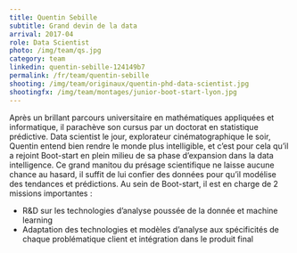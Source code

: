 ```yaml
---
title: Quentin Sebille
subtitle: Grand devin de la data
arrival: 2017-04
role: Data Scientist
photo: /img/team/qs.jpg
category: team
linkedin: quentin-sebille-124149b7
permalink: /fr/team/quentin-sebille
shooting: /img/team/originaux/quentin-phd-data-scientist.jpg
shootingfx: /img/team/montages/junior-boot-start-lyon.jpg
---
```

Après un brillant parcours universitaire en mathématiques appliquées et informatique, il parachève son cursus par un doctorat en statistique prédictive. Data scientist le jour, explorateur cinématographique le soir, Quentin entend bien rendre le monde plus intelligible, et c’est pour cela qu’il a rejoint Boot-start en plein milieu de sa phase d’expansion dans la data intelligence.
Ce grand manitou du présage scientifique ne laisse aucune chance au hasard, il suffit de lui confier des données pour qu’il modélise des tendances et prédictions. Au sein de Boot-start, il est en charge de 2 missions importantes :

* R&D sur les technologies d’analyse poussée de la donnée et machine learning
* Adaptation des technologies et modèles d’analyse aux spécificités de chaque problématique client et intégration dans le produit final
